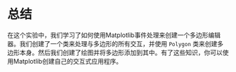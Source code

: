 # 总结

在这个实验中，我们学习了如何使用Matplotlib事件处理来创建一个多边形编辑器。我们创建了一个类来处理与多边形的所有交互，并使用 `Polygon` 类来创建多边形本身。然后我们创建了绘图并将多边形添加到其中。有了这些知识，你可以使用Matplotlib创建自己的交互式应用程序。
